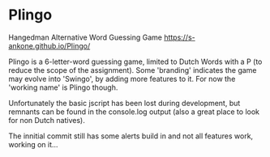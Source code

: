# Plingo
Hangedman Alternative Word Guessing Game https://s-ankone.github.io/Plingo/

Plingo is a 6-letter-word guessing game, limited to Dutch Words with a P (to reduce the scope of the assignment).
Some 'branding' indicates the game may evolve into 'Swingo', by adding more features to it. For now the
'working name' is Plingo though.

Unfortunately the basic jscript has been lost during development, but remnants can be found in the console.log
output (also a great place to look for non Dutch natives). 

The innitial commit still has some alerts build in and not all features work, working on it...
